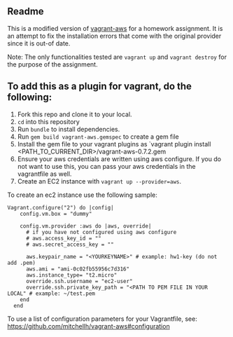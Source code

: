 ## Readme

This is a modified version of [vagrant-aws](https://github.com/mitchellh/vagrant-aws) for a homework assignment. It is an attempt to fix the installation errors that come with the original provider since it is out-of date. 

Note: The only functionalities tested are `vagrant up` and `vagrant destroy` for the purpose of the assignment.
## To add this as a plugin for vagrant, do the following:
1. Fork this repo and clone it to your local.
2. `cd` into this repository
3. Run `bundle` to install dependencies.
4. Run `gem build vagrant-aws.gemspec` to create a gem file
4. Install the gem file to your vagrant plugins as `vagrant plugin install <PATH_TO_CURRENT_DIR>/vagrant-aws-0.7.2.gem
5. Ensure your aws credentials are written using aws configure. If you do not want to use this, you can pass your aws credentials in the vagrantfile as well.
5. Create an EC2 instance with `vagrant up --provider=aws`.

To create an ec2 instance use the following sample:
```
Vagrant.configure("2") do |config|
    config.vm.box = "dummy"
  
    config.vm.provider :aws do |aws, override|
      # if you have not configured using aws configure
      # aws.access_key_id = ""
      # aws.secret_access_key = ""

      aws.keypair_name = "<YOURKEYNAME>" # example: hw1-key (do not add .pem)
      aws.ami = "ami-0c02fb55956c7d316"
      aws.instance_type= "t2.micro"
      override.ssh.username = "ec2-user"
      override.ssh.private_key_path = "<PATH TO PEM FILE IN YOUR LOCAL" # example: ~/test.pem
    end
  end
```
To use a list of configuration parameters for your Vagrantfile, see: https://github.com/mitchellh/vagrant-aws#configuration
